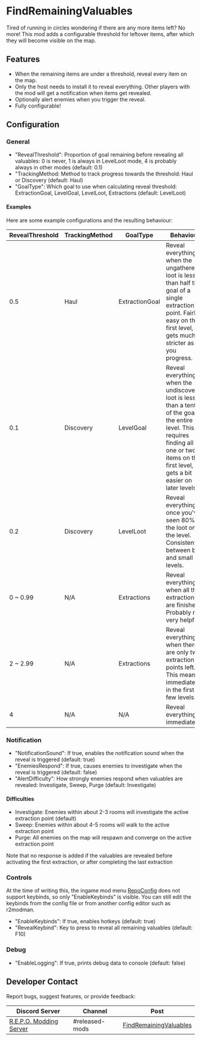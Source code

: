 # FindRemainingValuables

Tired of running in circles wondering if there are any more items left? No more! This mod adds a configurable threshold for leftover items, after which they will become visible on the map.

## Features
- When the remaining items are under a threshold, reveal every item on the map.
- Only the host needs to install it to reveal everything. Other players with the mod will get a notification when items get revealed.
- Optionally alert enemies when you trigger the reveal.
- Fully configurable!

## Configuration

### General

- "RevealThreshold": Proportion of goal remaining before revealing all valuables: 0 is never, 1 is always in LevelLoot mode, 4 is probably always in other modes (default: 0.1)
- "TrackingMethod: Method to track progress towards the threshold: Haul or Discovery (default: Haul)
- "GoalType": Which goal to use when calculating reveal threshold: ExtractionGoal, LevelGoal, LevelLoot, Extractions (default: LevelLoot)

#### Examples

Here are some example configurations and the resulting behaviour:

| RevealThreshold | TrackingMethod | GoalType | Behaviour |
| - | - | - | - |
| 0.5 | Haul | ExtractionGoal | Reveal everything when the ungathered loot is less than half the goal of a single extraction point. Fairly easy on the first level, but gets much stricter as you progress. |
| 0.1 | Discovery | LevelGoal | Reveal everything when the undiscovered loot is less than a tenth of the goal of the entire level. This requires finding all but one or two items on the first level, but gets a bit easier on later levels. |
| 0.2 | Discovery | LevelLoot | Reveal everything once you've seen 80% of the loot on the level. Consistent between big and small levels.
| 0 ~ 0.99 | N/A | Extractions | Reveal everything when all the extractions are finished. Probably not very helpful. |
| 2 ~ 2.99 | N/A | Extractions | Reveal everything when there are only two extraction points left. This means immediately in the first few levels. |
| 4 | N/A | N/A | Reveal everything immediately |

### Notification

- "NotificationSound": If true, enables the notification sound when the reveal is triggered (default: true)
- "EnemiesRespond": If true, causes enemies to investigate when the reveal is triggered (default: false)
- "AlertDifficulty": How strongly enemies respond when valuables are revealed: Investigate, Sweep, Purge (default: Investigate)

#### Difficulties

- Investigate: Enemies within about 2-3 rooms will investigate the active extraction point (default)
- Sweep: Enemies within about 4-5 rooms will walk to the active extraction point
- Purge: All enemies on the map will respawn and converge on the active extraction point

Note that no response is added if the valuables are revealed before activating the first extraction, or after completing the last extraction

### Controls

At the time of writing this, the ingame mod menu [RepoConfig](https://thunderstore.io/c/repo/p/nickklmao/REPOConfig/) does not support keybinds, so only "EnableKeybinds" is visible. You can still edit the keybinds from the config file or from another config editor such as r2modman.

- "EnableKeybinds": If true, enables hotkeys (default: true)
- "RevealKeybind": Key to press to reveal all remaining valuables (default: F10)

### Debug

- "EnableLogging": If true, prints debug data to console (default: false)

## Developer Contact

Report bugs, suggest features, or provide feedback:

| Discord Server | Channel | Post |
|-|-|-|
| [R.E.P.O. Modding Server](https://discord.com/invite/vPJtKhYAFe) | #released-mods | [FindRemainingValuables](https://discord.com/channels/1344557689979670578/1375885607720718416/1375885607720718416) |